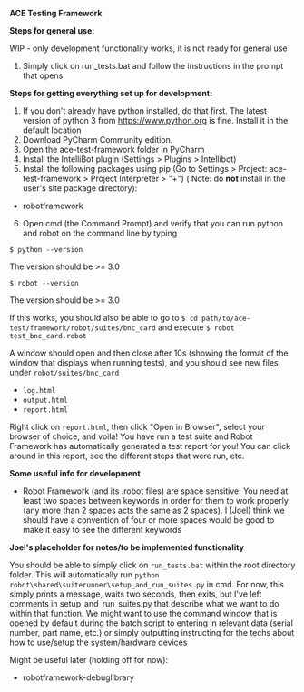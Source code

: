 **ACE Testing Framework**


**Steps for general use:**

WIP - only development functionality works, it is not ready for general use
1. Simply click on run_tests.bat and follow the instructions in the prompt that opens 


**Steps for getting everything set up for development:**
1. If you don't already have python installed, do that first. The latest version of python 3 from https://www.python.org is fine. Install it in the default location
2. Download PyCharm Community edition.
3. Open the ace-test-framework folder in PyCharm
4. Install the IntelliBot plugin (Settings > Plugins > Intellibot)
5. Install the following packages using pip (Go to Settings > Project: ace-test-framework > Project Interpreter > "+") (
Note: do **not** install in the user's site package directory):
- robotframework

6. Open cmd (the Command Prompt) and verify that you can run python and robot on the command line by typing

`$ python --version`

The version should be >= 3.0

`$ robot --version`

The version should be >= 3.0

If this works, you should also be able to go to
`$ cd path/to/ace-test/framework/robot/suites/bnc_card`
and execute `$ robot test_bnc_card.robot`

A window should open and then close after 10s (showing the format of the window that displays when running tests), and you should see new files under `robot/suites/bnc_card`
- `log.html`
- `output.html`
- `report.html`

Right click on `report.html`, then click "Open in Browser", select your browser of choice,
and voila! You have run a test suite and Robot Framework has automatically generated a test report for you!
You can click around in this report, see the different steps that were run, etc.

**Some useful info for development**
- Robot Framework (and its .robot files) are space sensitive. You need at least two spaces between keywords in order for them to work properly (any more than 2 spaces acts the same as 2 spaces). I (Joel) think we should have a convention of four or more spaces would be good to make it easy to see the different keywords


**Joel's placeholder for notes/to be implemented functionality**

You should be able to simply click on `run_tests.bat` within the root directory folder.
This will automatically run `python robot\shared\suiterunner\setup_and_run_suites.py` in cmd.
For now, this simply prints a message, waits two seconds, then exits, but I've left comments in setup_and_run_suites.py
that describe what we want to do within that function.
We might want to use the command window that is opened by default during the batch script to entering in relevant data (serial number, part name, etc.)
or simply outputting instructing for the techs about how to use/setup the system/hardware devices


Might be useful later (holding off for now):
- robotframework-debuglibrary


